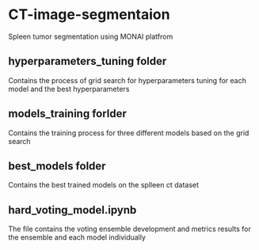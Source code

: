 # CT-image-segmentaion
Spleen tumor segmentation using MONAI platfrom 

## hyperparameters_tuning folder 
Contains the process of grid search for hyperparameters tuning for each model and the best hyperparameters

## models_training forlder 
Contains the training process for three different models based on the grid search

## best_models folder
Contains the best trained models on the splleen ct dataset  

## hard_voting_model.ipynb
The file contains the voting ensemble development and metrics results for the ensemble and each model individually
